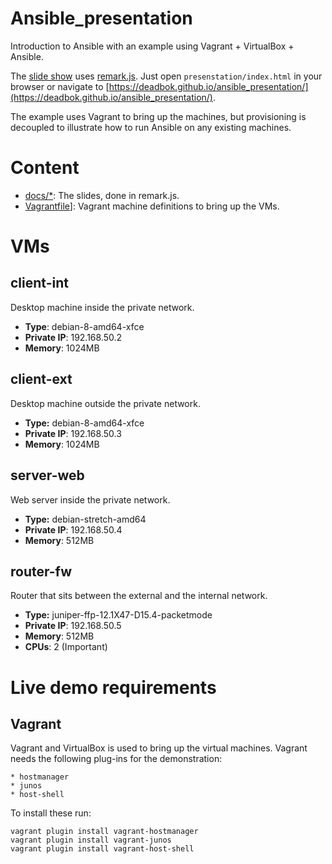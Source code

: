 # Ansible_presentation

Introduction to Ansible with an example using Vagrant + VirtualBox + Ansible.

The [slide show](https://deadbok.github.io/ansible_presentation/) uses [remark.js](https://github.com/gnab/remark). Just open
`presenstation/index.html` in your browser or navigate to [https://deadbok.github.io/ansible_presentation/](https://deadbok.github.io/ansible_presentation/).

The example uses Vagrant to bring up the machines, but provisioning is
decoupled to illustrate how to run Ansible on any existing machines.

# Content

* [docs/*](./docs): The slides, done in remark.js.
* [Vagrantfile](./Vagrantfile)]: Vagrant machine definitions to bring up the VMs.

# VMs

## client-int

Desktop machine inside the private network.

* **Type**: debian-8-amd64-xfce
* **Private IP**: 192.168.50.2
* **Memory**: 1024MB

## client-ext

Desktop machine outside the private network.

* **Type:** debian-8-amd64-xfce
* **Private IP**: 192.168.50.3
* **Memory**: 1024MB

## server-web

Web server inside the private network.

* **Type:** debian-stretch-amd64
* **Private IP**: 192.168.50.4
* **Memory**: 512MB

## router-fw

Router that sits between the external and the internal network.

* **Type:** juniper-ffp-12.1X47-D15.4-packetmode
* **Private IP**: 192.168.50.5
* **Memory**: 512MB
* **CPUs**: 2 (Important)

# Live demo requirements

## Vagrant

Vagrant and VirtualBox is used to bring up the virtual machines. Vagrant needs
the following plug-ins for the demonstration:

    * hostmanager
    * junos
    * host-shell

To install these run:

    vagrant plugin install vagrant-hostmanager
    vagrant plugin install vagrant-junos
    vagrant plugin install vagrant-host-shell
